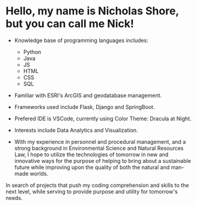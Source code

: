 # Hello, my name is Nicholas Shore, but you can call me Nick!
- Knowledge base of programming languages includes:
  - Python
  - Java
  - JS
  - HTML
  - CSS
  - SQL
- Familiar with ESRI's ArcGIS and geodatabase management.
- Frameworks used include Flask, Django and SpringBoot.
- Prefered IDE is VSCode, currently using Color Theme: Dracula at Night.
- Interests include Data Analytics and Visualization.

- With my experience in personnel and procedural management, and a strong background in Environmental Science and Natural Resources Law, I hope to utilize the technologies of tomorrow in new and innovative ways for the purpose of helping to bring about a sustainable future while improving upon the quality of both the natural and man-made worlds.

In search of projects that push my coding comprehension and skills to the next level, while serving to provide purpose and utility for tomorrow's needs. 
